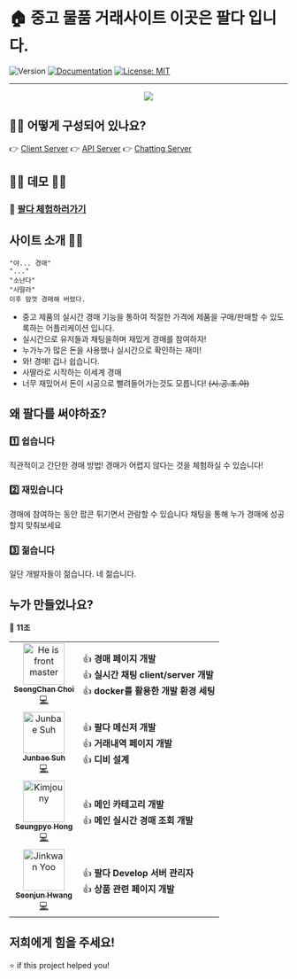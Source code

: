 # 🏠 중고 물품 거래사이트 이곳은 팔다 입니다.
![Version](https://img.shields.io/badge/version-0.0.1-blue.svg?cacheSeconds=2592000) [![Documentation](https://img.shields.io/badge/documentation-yes-brightgreen.svg)](https://github.com/connect-foundation/2019-11/wiki) [![License: MIT](https://img.shields.io/badge/License-boostcamp-yellow.svg)](#)

--- 

<p align="center">
  <img src="https://kr.object.ncloudstorage.com/palda/wiki/logo.svg" />
<p>

## 🕵🏼 어떻게 구성되어 있나요?
 👉 [Client Server](https://github.com/connect-foundation/2019-11/tree/develop/client)
 👉 [API Server](https://github.com/connect-foundation/2019-11/tree/develop/server)
 👉 [Chatting Server](https://github.com/connect-foundation/2019-11/tree/develop/chat-server)

## 👩‍💻 데모 👨‍💻
### 👔 [팔다 체험하러가기](http://devtest.palda.shop)

## 사이트 소개 🐄🐶
```
"야... 경매"
"..."
"소난다"
"사딸라"
이후 맘껏 경매해 버렸다.
```
- 중고 제품의 실시간 경매 기능을 통하여 적절한 가격에 제품을 구매/판매할 수 있도록하는 어플리케이션 입니다.
- 실시간으로 유저들과 채팅을하며 재밌게 경매를 참여하자!
- 누가누가 많은 돈을 사용했나 실시간으로 확인하는 재미!
- 와! 경매! 겁나 쉽습니다.
- 사딸라로 시작하는 이세계 경매
- 너무 재밌어서 돈이 시공으로 빨려들어가는것도 모릅니다! ~~(시.공.조.아)~~

## 왜 팔다를 써야하죠?
 ### 1️⃣ 쉽습니다
  직관적이고 간단한 경매 방법!
  경매가 어렵지 않다는 것을 체험하실 수 있습니다!
 
 ### 2️⃣ 재밌습니다
  경매에 참여하는 동안 팝콘 튀기면서 관람할 수 있습니다
  채팅을 통해 누가 경매에 성공할지 맞춰보세요
  
 ### 3️⃣ 젊습니다
  일단 개발자들이 젊습니다. 네 젊습니다.

## 누가 만들었나요?

👤 **11조**

<table>
  <tr>
    <td align="center">
    <a href="https://github.com/chsch911028"><img src="https://avatars0.githubusercontent.com/u/20242070?s=40&v=4" width="75px;" alt="He is front master"/><br /><sub><b>SeongChan Choi</b></sub></a><br /><a href="https://github.com/connect-foundation/2019-11/commits/develop?author=chsch911028" title="Code">💻</a>
    </td>
    <td>
    👍 <strong>경매 페이지 개발</strong><br>
    👍 <strong> 실시간 채팅 client/server 개발 </strong><br>        
    👍 <strong> docker를 활용한 개발 환경 세팅 </strong><br>
    </td>
    <tr>
    <td align="center"><a href="https://github.com/deokisys"><img src="https://avatars2.githubusercontent.com/u/24247768?s=460&v=4" width="75px;" alt="Junbae Suh"/><br /><sub><b>Junbae Suh</b></sub></a><br /><a href="https://github.com/connect-foundation/2019-11/commits/develop?author=deokisys" title="Code">💻</a></td>
    <td>
    👍 <strong>팔다 메신저 개발</strong>
    <br>
    👍 <strong>거래내역 페이지 개발</strong>
    <br>
    👍 <strong>디비 설계</strong>
    <br>
    </td>
    <tr>
    <td align="center"><a href="https://github.com/kimjouny"><img src="https://avatars3.githubusercontent.com/u/37038262?s=460&v=4" width="75px;" alt="Kimjouny"/><br /><sub><b>Seungpyo Hong</b></sub></a><br /><a href="https://github.com/connect-foundation/2019-11/commits/develop?author=sphong5911" title="Code">💻</a> </td>
    <td>
    👍 <strong>메인 카테고리 개발</strong>
    <br>
    👍 <strong>메인 실시간 경매 조회 개발</strong>
    </td>
    <tr>
    <td align="center"><a href="https://github.com/GirlFriend-Yerin"><img src="https://avatars3.githubusercontent.com/u/38457114?s=460&v=4" width="75px;" alt="Jinkwan Yoo"/><br /><sub><b>Seonjun Hwang</b></sub></a><br /><a href="https://github.com/connect-foundation/2019-11/commits/develop?author=GirlFriend-Yerin" title="Code">💻</a></td>
    <td>
     👍 <strong>팔다 Develop 서버 관리자 </strong>
     <br>
     👍 <strong>상품 관련 페이지 개발 </strong>
    </td>
  </tr>
  </table>


## 저희에게 힘을 주세요!
 ⭐️ if this project helped you!
